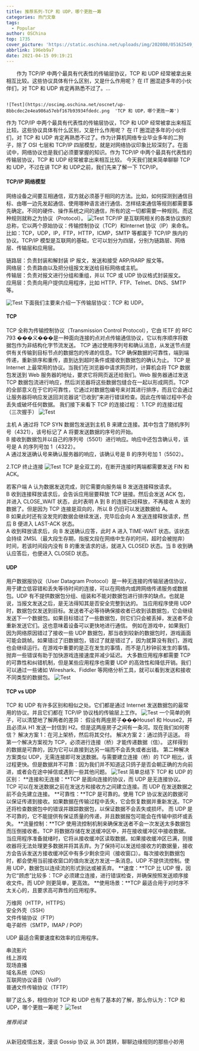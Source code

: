 ```yaml
---
title: 推荐系列-TCP 和 UDP，哪个更胜一筹
categories: 热门文章
tags:
  - Popular
author: OSChina
top: 1735
cover_picture: 'https://static.oschina.net/uploads/img/202008/05162549_UiZ3.jpg'
abbrlink: 196eb9a7
date: 2021-04-15 09:19:21
---
```


&emsp;&emsp;作为 TCP/IP 中两个最具有代表性的传输层协议，TCP 和 UDP 经常被拿出来相互比较。这些协议具体有什么区别，又是什么作用呢？ 在 IT 圈混迹多年的小伙伴们，对 TCP 和 UDP 肯定再熟悉不过了。...
<!-- more -->

                                                                                                                                                                                        ![Test](https://oscimg.oschina.net/oscnet/up-8bbcdec2e4ea986a57ebf167b93934fdedc.png  'TCP 和 UDP，哪个更胜一筹') 
作为 TCP/IP 中两个最具有代表性的传输层协议，TCP 和 UDP 经常被拿出来相互比较。这些协议具体有什么区别，又是什么作用呢？ 
在 IT 圈混迹多年的小伙伴们，对 TCP 和 UDP 肯定再熟悉不过了。作为计算机网络专业毕业多年的二狗子，除了 OSI 七层和 TCP/IP 四层模型，就是对网络协议印象比较深刻了。在面试中，网络协议也是我们必须要掌握的知识。作为 TCP/IP 中两个最具有代表性的传输层协议，TCP 和 UDP 经常被拿出来相互比较。 
今天我们就来简单聊聊 TCP 和 UDP，不过在讲 TCP 和 UDP之前，我们先来了解一下 TCP/IP。 
#### TCP/IP 网络模型 
网络设备之间要互相通信，双方就必须基于相同的方法。比如，如何探测到通信目标、由哪一边先发起通信、使用哪种语言进行通信、怎样结束通信等规则都需要事先确定。不同的硬件、操作系统之间的通信，所有的这一切都需要一种规则。而这种规则就称之为协议（Protocol）。 
![Test](https://oscimg.oschina.net/oscnet/up-8bbcdec2e4ea986a57ebf167b93934fdedc.png  'TCP 和 UDP，哪个更胜一筹') 
TCP/IP 是互联网相关的各类协议族的总称，它以两个原始协议：传输控制协议（TCP）和Internet 协议（IP）来命名。比如：TCP，UDP，IP，FTP，HTTP，ICMP，SMTP 等都属于 TCP/IP 族内的协议。TCP/IP 模型是互联网的基础，它可以划分为四层，分别为链路层、网络层、传输层和应用层。 
 
  链路层：负责封装和解封装 IP 报文，发送和接受 ARP/RARP 报文等。  
  网络层：负责路由以及把分组报文发送给目标网络或主机。  
  传输层：负责对报文进行分组和重组，并以 TCP 或 UDP 协议格式封装报文。  
  应用层：负责向用户提供应用程序，比如 HTTP、FTP、Telnet、DNS、SMTP 等。  
 
![Test](https://oscimg.oschina.net/oscnet/up-8bbcdec2e4ea986a57ebf167b93934fdedc.png  'TCP 和 UDP，哪个更胜一筹') 
下面我们主要来介绍一下传输层协议：TCP 和 UDP。 
#### TCP 
TCP 全称为传输控制协议（Transmission Control Protocol），它由 IETF 的 RFC 793 ���义���是一种面向连接的点对点传输通信协议，它以有序顺序将数据包作为非结构化字节流发送。 
TCP 通过使用序列号和确认消息，从发送节点提供有关传输到目标节点的数据包的传递的信息。TCP 确保数据的可靠性，端到端传递，重新排序和重传，直到达到超时条件或接收到数据包的确认为止。 
TCP 是 Internet 上最常用的协议。当我们在浏览器中请求网页时，计算机会将 TCP 数据包发送到 Web 服务器的地址，要求它将网页返还给我们。Web 服务器通过发送 TCP 数据包流进行响应，然后浏览器将这些数据包缝合在一起以形成网页。TCP 的全部意义在于它的可靠性，它通过对数据包编号来对其进行排序，而且它会通过让服务器将响应发送回浏览器说“已收到”来进行错误检查。因此在传输过程中不会丢失或破坏任何数据。 
我们接下来看下 TCP 的连接过程： 
1.TCP 的连接过程（三次握手） 
![Test](https://oscimg.oschina.net/oscnet/up-8bbcdec2e4ea986a57ebf167b93934fdedc.png  'TCP 和 UDP，哪个更胜一筹') 
 
  主机 A 通过将 TCP SYN 数据包发送到主机 B 来建立连接。其中包含了随机序列号（4321），该号标记了 A 将要发送数据的序号的开始。  
  B 接收到数据包并以自己的序列号（5501）进行响应。响应中还包含确认号，该号是 A 的序列号加 1（4322）。  
  A 通过发送确认号来确认服务器的响应，该确认号是 B 的序列号加 1（5502）。  
 
2.TCP 终止连接 
![Test](https://oscimg.oschina.net/oscnet/up-8bbcdec2e4ea986a57ebf167b93934fdedc.png  'TCP 和 UDP，哪个更胜一筹') 
TCP 是全双工的，在断开连接时两端都需要发送 FIN 和 ACK。 
 
  若客户端 A 认为数据发送完成，则它需要向服务端 B 发送连接释放请求。  
  B 收到连接释放请求后，会告诉应用层要释放 TCP 链接。然后会发送 ACK 包，并进入 CLOSE_WAIT 状态，此时表明 A 到 B 的连接已经释放，不再接收 A 发的数据了。但是因为 TCP 连接是双向的，所以 B 仍旧可以发送数据给 A。  
  B 如果此时还有没发完的数据会继续发送，完毕后会向 A 发送连接释放请求，然后 B 便进入 LAST-ACK 状态。  
  A 收到释放请求后，向 B 发送确认应答，此时 A 进入 TIME-WAIT 状态。该状态会持续 2MSL（最大段生存期，指报文段在网络中生存的时间，超时会被抛弃） 时间，若该时间段内没有 B 的重发请求的话，就进入 CLOSED 状态。当 B 收到确认应答后，也便进入 CLOSED 状态。  
 
#### UDP 
用户数据报协议（User Datagram Protocol）是一种无连接的传输层通信协议，用于建立低容错和丢失等待时间的连接，可以在网络内或跨网络传递服务或数据包。UDP 有不提供数据包分组、组装和不能对数据包进行排序的缺点。也就是说，当报文发送之后，是无法得知其是否安全完整到达的。 
当应用程序使用 UDP 时，数据包仅发送到目标。发送者不必等待确保接收者已收到该数据包，它会继续发送下一个数据包。如果目标错过了一些数据包，则它们只会被丢掉，发送者不会重新发送它们。这也意味着设备可以更快地进行通信。 
例如在游戏中，如果我们因为网络原因错过了接收一些 UDP 数据包，那当收到较新的数据包时，游戏画面可能会跳帧。如果错过了旧数据包，错过了就是错过了，因为就算没有我们，游戏也会继续运行。在游戏中重要的是正在发生的事情，而不是几秒钟前发生的事情。抛弃一些错误有助于加快游戏连接速度并减少延迟。 
大多数应用程序都需要 TCP 的可靠性和纠错机制，但是某些应用程序也需要 UDP 的高效性和降低开销。我们可以通过一些诸如 Wireshark、Fiddler 等网络分析工具，就可以看到发送和接收不同类型的数据包。 
![Test](https://oscimg.oschina.net/oscnet/up-8bbcdec2e4ea986a57ebf167b93934fdedc.png  'TCP 和 UDP，哪个更胜一筹') 
#### TCP vs UDP 
TCP 和 UDP 有许多区别和相似之处。它们都是通过 Internet 发送数据包的最常用的协议。并且它们都在 TCP/IP 协议栈的传输层上工作。 
![Test](https://oscimg.oschina.net/oscnet/up-8bbcdec2e4ea986a57ebf167b93934fdedc.png  'TCP 和 UDP，哪个更胜一筹') 
一个简单的例子，可以清楚地了解两者的差异： 
假设有两座房子���House1 和 House2，并且必须从 H1 发送一封信到 H2。但是这两座房子之间有一条河。现在我们如何寄信？ 
解决方案 1：在河上架桥，然后将其交付。 
解决方案 2：通过鸽子运送。 
将第一个解决方案视为 TCP，必须进行连接（桥）才能传递数据（信）。 
这样得到的数据是可靠的，因为它可以直接到达另一端而不会丢失或者出错。 
第二种解决方案类似 UDP，无需连接即可发送数据。与需要建立连接（桥）的 TCP 相比，该过程更快。但是数据并不可靠：因为我们并不知道这只鸽子是否会朝正确的方向前进，或者会在途中掉信或遇到一些其他问题。 
![Test](https://oscimg.oschina.net/oscnet/up-8bbcdec2e4ea986a57ebf167b93934fdedc.png  'TCP 和 UDP，哪个更胜一筹') 
简单总结下 TCP 和 UDP 的区别： 
**连接和无连接：**TCP 是面向连接的协议，而 UDP 是无连接协议。TCP 可以在发送数据之前在发送方和接收方之间建立连接。而 UDP 在发送数据之前不会先建立连接。 
**可靠性：**TCP 是可靠的。使用 TCP 协议发送的数据可以保证传递到接收。如果数据在传输过程中丢失，它会恢复数据并重新发送。TCP 还将检查数据包中的错误并跟踪数据包，以保证数据不会丢失或损坏。 
而 UDP 是不可靠的，它不能提供有保证质量的传递，并且数据报包可能会在传输中损坏或丢失。 
**流量控制：**TCP 使用流控制机制来确保发送者不会一次发送太多数据包而压倒接收者。TCP 将数据存储在发送缓冲区中，并在接收缓冲区中接收数据。当应用程序准备就绪时，它将从接收缓冲区读取数据。如果接收缓冲区已满，则接收器将无法处理更多数据并将其丢弃。为了保持可以发送给接收方的数据量，接收方会告诉发送方接收缓冲区中有多少剩余空间（接收窗口）。每次接收到数据包时，都会使用当前接收窗口的值向发送方发送一条消息。UDP 不提供流控制。使用 UDP，数据包以连续流的形式到达或被丢弃。 
**速度：**TCP 比 UDP 慢，因为它“顾虑”比较多：TCP 必须建立连接，进行错误检查，并确保按照发送顺序接收文件。而 UDP 则更简单，更高效。 
**使用场景：**TCP 最适合用于对时序不太关心的，且要求高可靠性的应用程序。 
 
  万维网（HTTP，HTTPS）  
  安全外壳（SSH）  
  文件传输协议（FTP）  
  电子邮件（SMTP，IMAP / POP）  
 
UDP 最适合需要速度和效率的应用程序。 
 
  串流影片  
  线上游戏  
  现场直播  
  域名系统（DNS）  
  互联网协议语音（VoIP）  
  普通文件传输协议（TFTP）  
 
聊了这么多，相信你对 TCP 和 UDP 也有了基本的了解，那么你认为：TCP 和 UDP，哪个更胜一筹呢？ 
![Test](https://oscimg.oschina.net/oscnet/up-8bbcdec2e4ea986a57ebf167b93934fdedc.png  'TCP 和 UDP，哪个更胜一筹') 
###### 推荐阅读 
从新冠疫情出发，漫谈 Gossip 协议 
从 301 跳转，聊聊边缘规则的那些小妙用
                                        